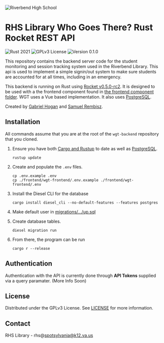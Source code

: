 ![Riverbend High School](https://www.spotsylvania.k12.va.us/cms/lib/VA01918722/Centricity/Template/GlobalAssets/images///logos/RHS.png)

# **RHS Library Who Goes There?** Rust Rocket REST API

![Rust 2021](https://img.shields.io/badge/Rust-2021-%232D44A4?style=flat)
![GPLv3 License](https://img.shields.io/badge/License-GPLv3-%232D44A4?style=flat)
![Version 0.1.0](https://img.shields.io/badge/Version-v0.1.0-%232D44A4?style=flat)

This repository contains the backend server code for the student monitoring and session tracking system used in the Riverbend Library. This api is used to implement a simple signin/out system to make sure students are accounted for at all times, including in an emergency.

This backend is running on Rust using [Rocket v0.5.0-rc2](https://rocket.rs/). It is designed to be used with a the frontend component found in [the frontend component folder](/frontend). WGT uses a Vue based implementation. It also uses [PostgreSQL](https://www.postgresql.org/).

Created by [Gabriel Hogan](https://gabrielhogan.com) and [Samuel Rembisz](https://stappsworld.com).

## Installation

All commands assume that you are at the root of the `wgt-backend` repository that you cloned.

1. Ensure you have both [Cargo and Rustup](https://rustup.rs/) to date as well as [PostgreSQL](https://www.postgresql.org/).

   ```
   rustup update
   ```

2. Create and populate the `.env` files.

   ```
   cp .env.example .env
   cp ./frontend/wgt-frontend/.env.example ./frontend/wgt-frontend/.env
   ```

3. Install the Diesel CLI for the database

   ```
   cargo install diesel_cli --no-default-features --features postgres
   ```

4. Make default user in [migrations/.../up.sql](migrations/2022-01-31-022712_students/up.sql)

5. Create database tables.

   ```
   diesel migration run
   ```

6. From there, the program can be run
   ```
   cargo r --release
   ```

## Authentication

Authentication with the API is currently done through **API Tokens** supplied via a query paramater.
(More Info Soon)

## License

Distributed under the GPLv3 License. See [LICENSE](LICENSE) for more information.

## Contact

RHS Library - rhs@spotsylvania@k12.va.us
